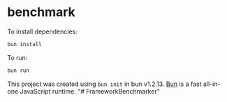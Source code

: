 # benchmark

To install dependencies:

```bash
bun install
```

To run:

```bash
bun run 
```

This project was created using `bun init` in bun v1.2.13. [Bun](https://bun.sh) is a fast all-in-one JavaScript runtime.
"# FrameworkBenchmarker" 
